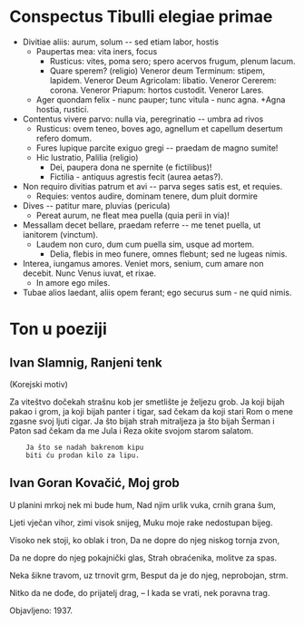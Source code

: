 # Conspectus Tibulli elegiae primae

+ Divitiae aliis: aurum, solum -- sed etiam labor, hostis
  + Paupertas mea: vita iners, focus
    + Rusticus: vites, poma sero; spero acervos frugum, plenum lacum.
    + Quare sperem? (religio) Veneror deum Terminum: stipem, lapidem. Veneror Deum Agricolam: libatio. Veneror Cererem: corona. Veneror Priapum: hortos custodit. Veneror Lares.
  + Ager quondam felix - nunc pauper; tunc vitula - nunc agna.
    +Agna hostia, rustici.
+ Contentus vivere parvo: nulla via, peregrinatio -- umbra ad rivos
  + Rusticus: ovem teneo, boves ago, agnellum et capellum desertum refero domum.
  + Fures lupique parcite exiguo gregi -- praedam de magno sumite!
  + Hic lustratio, Palilia (religio)
    + Dei, paupera dona ne spernite (e fictilibus)!
    + Fictilia - antiquus agrestis fecit (aurea aetas?).
+ Non requiro divitias patrum et avi -- parva seges satis est, et requies.
  + Requies: ventos audire, dominam tenere, dum pluit dormire
+ Dives -- patitur mare, pluvias (pericula)
  + Pereat aurum, ne fleat mea puella (quia perii in via)!
+ Messallam decet bellare, praedam referre -- me tenet puella, ut ianitorem (vinctum).
  + Laudem non curo, dum cum puella sim, usque ad mortem.
    + Delia, flebis in meo funere, omnes flebunt; sed ne lugeas nimis.
+ Interea, iungamus amores. Veniet mors, senium, cum amare non decebit. Nunc Venus iuvat, et rixae. 
  + In amore ego miles. 
+ Tubae alios laedant, aliis opem ferant; ego securus sum - ne quid nimis.

# Ton u poeziji



## Ivan Slamnig, Ranjeni tenk
(Korejski motiv)

Za viteštvo dočekah strašnu kob
jer smetlište je željezu grob.
Ja koji bijah pakao i grom,
ja koji bijah panter i tigar,
sad čekam da koji stari Rom
o mene zgasne svoj ljuti cigar.
Ja što bijah strah mitraljeza
ja što bijah Šerman i Paton
sad čekam da me Jula i Reza
okite svojom starom salatom.

        Ja što se nadah bakrenom kipu
        biti ću prodan kilo za lipu.

## Ivan Goran Kovačić, Moj grob


U planini mrkoj nek mi bude hum,
Nad njim urlik vuka, crnih grana šum,

Ljeti vječan vihor, zimi visok snijeg,
Muku moje rake nedostupan bijeg.

Visoko nek stoji, ko oblak i tron,
Da ne dopre do njeg niskog tornja zvon,

Da ne dopre do njeg pokajnički glas,
Strah obraćenika, molitve za spas.

Neka šikne travom, uz trnovit grm,
Besput da je do njeg, neprobojan, strm.

Nitko da ne dođe, do prijatelj drag, –
I kada se vrati, nek poravna trag.

Objavljeno: 1937.

